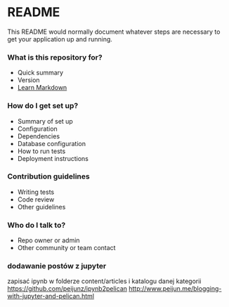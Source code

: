 # README #

This README would normally document whatever steps are necessary to get your application up and running.

### What is this repository for? ###

* Quick summary
* Version
* [Learn Markdown](https://bitbucket.org/tutorials/markdowndemo)

### How do I get set up? ###

* Summary of set up
* Configuration
* Dependencies
* Database configuration
* How to run tests
* Deployment instructions

### Contribution guidelines ###

* Writing tests
* Code review
* Other guidelines

### Who do I talk to? ###

* Repo owner or admin
* Other community or team contact

### dodawanie postów z jupyter ###
zapisać ipynb w folderze content/articles i katalogu danej kategorii
https://github.com/peijunz/ipynb2pelican
http://www.peijun.me/blogging-with-jupyter-and-pelican.html